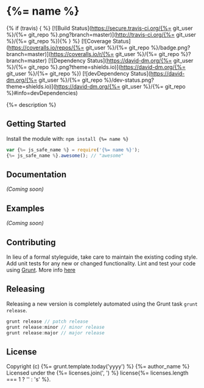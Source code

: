 # {%= name %}

{% if (travis) { %} [![Build Status](https://secure.travis-ci.org/{%= git_user %}/{%= git_repo %}.png?branch=master)](http://travis-ci.org/{%= git_user %}/{%= git_repo %}){% } %} [![Coverage Status](https://coveralls.io/repos/{%= git_user %}/{%= git_repo %}/badge.png?branch=master)](https://coveralls.io/r/{%= git_user %}/{%= git_repo %}?branch=master) [![Dependency Status](https://david-dm.org/{%= git_user %}/{%= git_repo %}.png?theme=shields.io)](https://david-dm.org/{%= git_user %}/{%= git_repo %}) [![devDependency Status](https://david-dm.org/{%= git_user %}/{%= git_repo %}/dev-status.png?theme=shields.io)](https://david-dm.org/{%= git_user %}/{%= git_repo %}#info=devDependencies)

{%= description %}

## Getting Started
Install the module with: `npm install {%= name %}`

```javascript
var {%= js_safe_name %} = require('{%= name %}');
{%= js_safe_name %}.awesome(); // "awesome"
```

## Documentation
_(Coming soon)_

## Examples
_(Coming soon)_

## Contributing
In lieu of a formal styleguide, take care to maintain the existing coding style. Add unit tests for any new or changed functionality. Lint and test your code using [Grunt](http://gruntjs.com/).
More info [here](CONTRIBUTING.md)

## Releasing
Releasing a new version is completely automated using the Grunt task `grunt release`.

```javascript
grunt release // patch release
grunt release:minor // minor release
grunt release:major // major release
```

## License
Copyright (c) {%= grunt.template.today('yyyy') %} {%= author_name %}
Licensed under the {%= licenses.join(', ') %} license{%= licenses.length === 1 ? '' : 's' %}.
